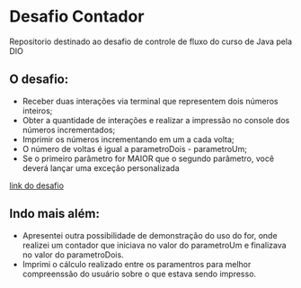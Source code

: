 # Desafio Contador
Repositorio destinado ao desafio de controle de fluxo do curso de Java pela DIO

## O desafio:
-  Receber duas interações via terminal que representem dois números inteiros;
-  Obter a quantidade de interações e realizar a impressão no console dos números incrementados;
-  Imprimir os números incrementando em um a cada volta;
-  O número de voltas é igual a parametroDois - parametroUm; 
-  Se o primeiro parâmetro for MAIOR que o segundo parâmetro, você deverá lançar uma exceção personalizada

[link do desafio](https://github.com/digitalinnovationone/trilha-java-basico/blob/main/desafios/controle-fluxo/README.md)

## Indo mais além:
- Apresentei outra possibilidade de demonstração do uso do for, onde realizei um contador que iniciava no valor do parametroUm e finalizava no valor do parametroDois. 
- Imprimi o cálculo realizado entre os paramentros para melhor compreenssão do usuário sobre o que estava sendo impresso. 